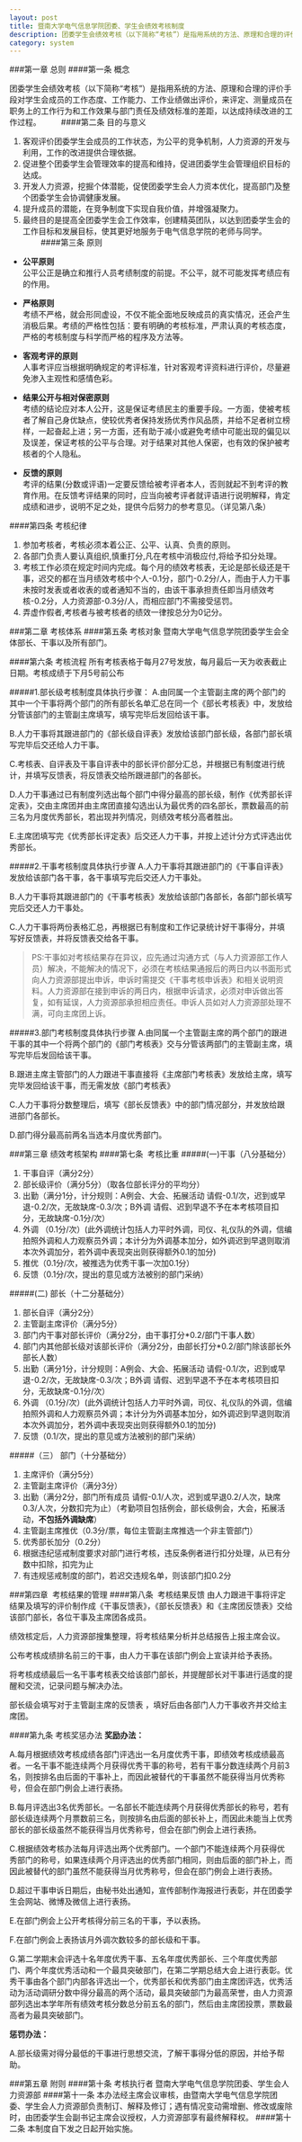 ```yaml
---
layout: post
title: 暨南大学电气信息学院团委、学生会绩效考核制度
description: 团委学生会绩效考核（以下简称“考核”）是指用系统的方法、原理和合理的评价手段对学生会成员的工作态度、工作能力、工作业绩做出评价，来评定、测量成员在职务上的工作行为和工作效果与部门责任及绩效标准的差距，以达成持续改进的工作过程。
category: system
---
```


###第一章 总则
####第一条 概念

团委学生会绩效考核（以下简称“考核”）是指用系统的方法、原理和合理的评价手段对学生会成员的工作态度、工作能力、工作业绩做出评价，来评定、测量成员在职务上的工作行为和工作效果与部门责任及绩效标准的差距，以达成持续改进的工作过程。
　　
####第二条 目的与意义
1. 客观评价团委学生会成员的工作状态，为公平的竞争机制，人力资源的开发与利用，工作的改进提供合理依据。
2. 促进整个团委学生会管理效率的提高和维持，促进团委学生会管理组织目标的达成。
3. 开发人力资源，挖掘个体潜能，促使团委学生会人力资本优化，提高部门及整个团委学生会协调健康发展。
4. 提升成员的潜能，在竞争制度下实现自我价值，并增强凝聚力。
5. 最终目的是提高全团委学生会工作效率，创建精英团队，以达到团委学生会的工作目标和发展目标，使其更好地服务于电气信息学院的老师与同学。
　　
####第三条 原则

- **公平原则** 
<br />公平公正是确立和推行人员考绩制度的前提。不公平，就不可能发挥考绩应有的作用。

- **严格原则**
<br />考绩不严格，就会形同虚设，不仅不能全面地反映成员的真实情况，还会产生消极后果。考绩的严格性包括：要有明确的考核标准，严肃认真的考核态度，严格的考核制度与科学而严格的程序及方法等。

- **客观考评的原则**
<br />人事考评应当根据明确规定的考评标准，针对客观考评资料进行评价，尽量避免渗入主观性和感情色彩。

- **结果公开与相对保密原则**
<br />考绩的结论应对本人公开，这是保证考绩民主的重要手段。一方面，使被考核者了解自己身优缺点，使较优秀者保持发扬优秀作风品质，并给不足者树立榜样，一起奋起上进；另一方面，还有助于减小或避免考绩中可能出现的偏见以及误差，保证考核的公平与合理。对于结果对其他人保密，也有效的保护被考核者的个人隐私。

- **反馈的原则**
<br />考评的结果(分数或评语)一定要反馈给被考评者本人，否则就起不到考评的教育作用。在反馈考评结果的同时，应当向被考评者就评语进行说明解释，肯定成绩和进步，说明不足之处，提供今后努力的参考意见。（详见第八条）

####第四条 考核纪律
1. 参加考核者，考核必须本着公正、公平、认真、负责的原则。
2. 各部门负责人要认真组织,慎重打分,凡在考核中消极应付,将给予扣分处理。
3. 考核工作必须在规定时间内完成。每个月的绩效考核表，无论是部长级还是干事，迟交的都在当月绩效考核中个人-0.1分，部门-0.2分/人，而由于人力干事未按时发表或者收表的或者通知不当的，由该干事承担责任即当月绩效考核-0.2分，人力资源部-0.3分/人，而相应部门不需接受惩罚。
4. 弄虚作假者,考核者与被考核者的绩效一律按总分为0记分。

###第二章 考核体系
####第五条 考核对象
暨南大学电气信息学院团委学生会全体部长、干事以及所有部门。

####第六条 考核流程
所有考核表格于每月27号发放，每月最后一天为收表截止日期。考核成绩于下月5号前公布

#####1.部长级考核制度具体执行步骤：
A.由同属一个主管副主席的两个部门的其中一个干事将两个部门的所有部长名单汇总在同一个《部长考核表》中，发放给分管该部门的主管副主席填写，填写完毕后发回给该干事。

B.人力干事将其跟进部门的《部长级自评表》发放给该部门部长级，各部门部长填写完毕后交还给人力干事。

C.考核表、自评表及干事自评表中的部长评价部分汇总，并根据已有制度进行统计，并填写反馈表，将反馈表交给所跟进部门的各部长。

D.人力干事通过已有制度列选出每个部门中得分最高的部长级，制作《优秀部长评定表》，交由主席团并由主席团直接勾选出认为最优秀的四名部长，票数最高的前三名为月度优秀部长，若出现并列情况，则绩效考核分高者胜出。

E.主席团填写完《优秀部长评定表》后交还人力干事，并按上述计分方式评选出优秀部长。

#####2.干事考核制度具体执行步骤
A.人力干事将其跟进部门的《干事自评表》发放给该部门各干事，各干事填写完后交还人力干事处。

B.人力干事将其跟进部门的《干事考核表》发放给该部门各部长，各部门部长填写完后交还人力干事处。

C.人力干事将两份表格汇总，再根据已有制度和工作记录统计好干事得分，并填写好反馈表，并将反馈表交给各干事。

>PS:干事如对考核结果存在异议，应先通过沟通方式（与人力资源部工作人员）解决，不能解决的情况下，必须在考核结果通报后的两日内以书面形式向人力资源部提出申诉，申诉时需提交《干事考核申诉表》和相关说明资料。人力资源部在接到申诉的两日内，根据申诉请求，必须对申诉做出答复，如有延误，人力资源部承担相应责任。申诉人员如对人力资源部处理不满，可向主席团上诉。

#####3.部门考核制度具体执行步骤
A.由同属一个主管副主席的两个部门的跟进干事的其中一个将两个部门的《部门考核表》交与分管该两部门的主管副主席，填写完毕后发回给该干事。

B.跟进主席主管部门的人力跟进干事直接将《主席部门考核表》发放给主席，填写完毕发回给该干事，而无需发放《部门考核表》

C.人力干事将分数整理后，填写《部长反馈表》中的部门情况部分，并发放给跟进部门各部长。

D.部门得分最高前两名当选本月度优秀部门。

###第三章 绩效考核架构
####第七条  考核比重
#####(一)干事（八分基础分）
1. 干事自评（满分2分）
2. 部长级评价（满分5分）（取各位部长评分的平均分）
3. 出勤（满分1分，计分规则：A例会、大会、拓展活动  请假-0.1/次，迟到或早退-0.2/次，无故缺席-0.3/次；B外调  请假、迟到早退不予在本考核项目扣分，无故缺席-0.1分/次）
4. 外调 （0.1分/次）(此外调统计包括人力平时外调，司仪、礼仪队的外调，信编拍照外调和人力观察员外调；本计分为外调基本加分，如外调迟到早退则取消本次外调加分，若外调中表现突出则获得额外0.1的加分)
5. 推优（0.1分/次，被推选为优秀干事一次加0.1分）
6. 反馈（0.1分/次，提出的意见或方法被别的部门采纳）

#####(二) 部长（十二分基础分）
1. 部长自评（满分2分）
2. 主管副主席评价（满分5分）
3. 部门内干事对部长评价（满分2分，由干事打分*0.2/部门干事人数）
4. 部门内其他部长级对该部长评价（满分2分，由部长打分*0.2/部门除该部长外部长人数）
5. 出勤（满分1分，计分规则：A例会、大会、拓展活动  请假-0.1/次，迟到或早退-0.2/次，无故缺席-0.3/次；B外调  请假、迟到早退不予在本考核项目扣分，无故缺席-0.1分/次）
6. 外调 （0.1分/次）(此外调统计包括人力平时外调，司仪、礼仪队的外调，信编拍照外调和人力观察员外调；本计分为外调基本加分，如外调迟到早退则取消本次外调加分，若外调中表现突出则获得额外0.1的加分)
7. 反馈（0.1/次，提出的意见或方法被别的部门采纳）
 
#####（三） 部门（十分基础分）
1. 主席评价（满分5分）
2. 主管副主席评价（满分3分）
3. 出勤（满分2分，部门所有成员 请假-0.1/人次，迟到或早退0.2/人次，缺席0.3/人次，分数扣完为止）（考勤项目包括例会，部长级例会，大会，拓展活动，**不包括外调缺席**）
4. 主管副主席推优（0.3分/票，每位主管副主席推选一个非主管部门）
5. 优秀部长加分（0.2分）
6. 根据违纪惩戒制度要求对部门进行考核，违反条例者进行扣分处理，从已有分数中扣除，扣完为止
7. 有违规惩戒制度的部门，若迟交违规名单，则该部门扣0.2分

###第四章  考核结果的管理
####第八条  考核结果反馈
由人力跟进干事将评定结果及填写的评价制作成《干事反馈表》，《部长反馈表》和《主席团反馈表》交给该部门部长，各位干事及主席团各成员。

绩效核定后，人力资源部搜集整理，将考核结果分析并总结报告上报主席会议。

公布考核成绩排名前三的干事，由人力干事在该部门例会上宣读并给予表扬。

将考核成绩最后一名干事考核表交给该部门部长，并提醒部长对干事进行适度的提醒和交流，记录问题与解决办法。

部长级会填写对于主管副主席的反馈表 ，填好后由各部门人力干事收齐并交给主席团。

####第九条  考核奖惩办法
**奖励办法：**

A.每月根据绩效考核成绩各部门评选出一名月度优秀干事，即绩效考核成绩最高者。一名干事不能连续两个月获得优秀干事的称号，若有干事分数连续两个月前3名，则按排名由后面的干事补上，而因此被替代的干事虽然不能获得当月优秀称号，但会在部门例会上进行表扬。

B.每月评选出3名优秀部长。一名部长不能连续两个月获得优秀部长的称号，若有部长级连续两个月票数前三名，则按排名由后面的部长补上，而因此未能当上优秀部长的部长级虽然不能获得当月优秀称号，但会在部门例会上进行表扬。

C.根据绩效考核办法每月评选出两个优秀部门。一个部门不能连续两个月获得优秀部门的称号，如果连续两个月评选出的优秀部门相同，则由后面的部门补上，而因此被替代的部门虽然不能获得当月优秀称号，但会在部门例会上进行表扬。

D.超过干事申诉日期后，由秘书处出通知，宣传部制作海报进行表彰，并在团委学生会网站、微博及微信上进行表扬。

E.在部门例会上公开考核得分前三名的干事，予以表扬。

F.在部门例会上表扬该月外调次数较多的部长级和干事。

G.第二学期末会评选十名年度优秀干事、五名年度优秀部长、三个年度优秀部门、两个年度优秀活动和一个最具突破部门，在第二学期总结大会上进行表彰。优秀干事由各个部门内部各评选出一个，优秀部长和优秀部门由主席团评选，优秀活动为活动调研分数中得分最高的两个活动，最具突破部门为最高荣誉，由人力资源部列选出本学年所有绩效考核分数总分前五名的部门，然后由主席团投票，票数最高者为最具突破部门。

**惩罚办法：**

A.部长级需对得分最低的干事进行思想交流，了解干事得分低的原因，并给予帮助。

###第五章 附则
####第十条 考核执行者
暨南大学电气信息学院团委、学生会人力资源部
####第十一条
本办法经主席会议审核，由暨南大学电气信息学院团委、学生会人力资源部负责制订、解释及修订；遇有情况变动需增删、修改或废除时，由团委学生会副书记主席会议授权，人力资源部享有最终解释权。
####第十二条
本制度自下发之日起开始实施。